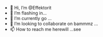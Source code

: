 - 👋 Hi, I’m @Effektorit
- 👀 I’m flashing in...
- 🌱 I’m currently go ...
- 💞️ I’m looking to collaborate on bammmz ...
- 📫 How to reach me herewill ...see

<!---
Effektorit/Effektorit is a ✨ special ✨ repository because its `README.md` (this file) appears on your GitHub profile.
You can click the Preview link to take a look at your changes.
--->
